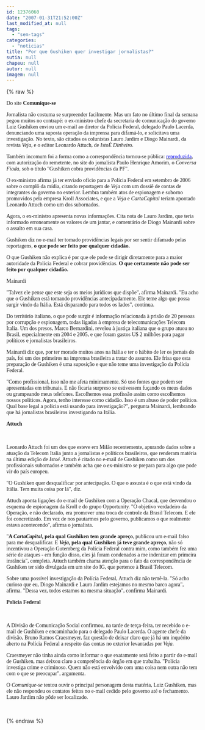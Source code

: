 ```yaml
---
id: 12376060
date: "2007-01-31T21:52:00Z"
last_modified_at: null
tags:
  - "sem-tags"
categories:
  - "noticias"
title: "Por que Gushiken quer investigar jornalistas?"
sutia: null
chapeu: null
autor: null
imagem: null
---
```

{% raw %}
<p><p><font face=\"Verdana\">Do site <strong>Comunique-se</strong></font></p></p>
<p><p><font face=\"Verdana\">Jornalista n&atilde;o costuma se surpreender facilmente. Mas um fato no &uacute;ltimo final da semana pegou muitos no contrap&eacute;: o ex-ministro chefe da secretaria de comunica&ccedil;&atilde;o do governo Luiz Gushiken enviou um e-mail ao diretor da Pol&iacute;cia Federal, delegado Paulo Lacerda, denunciando uma suposta opera&ccedil;&atilde;o da imprensa para difam&aacute;-lo, e solicitava uma investiga&ccedil;&atilde;o. No texto, s&atilde;o citados os colunistas Lauro Jardim e Diogo Mainardi, da revista <em>Veja</em>, e o editor Leonardo Attuch, de <em>Isto&Eacute; Dinheiro</em>.</font></p></p>
<p><p><font face=\"Verdana\">Tamb&eacute;m incomum foi a forma como a correspond&ecirc;ncia tornou-se p&uacute;blica: </font><a href=\"https://conversa-afiada.ig.com.br/materias/412001-412500/412185/412185_1.html\"><u><font color=\"#0000ff\"><font face=\"Verdana\">reproduzida</font></font></u></a><font face=\"Verdana\">, com autoriza&ccedil;&atilde;o do remetente, no site do jornalista Paulo Henrique Amorim, o <em>Conversa Fiada</em>, sob o t&iacute;tulo &quot;Gushiken cobra provid&ecirc;ncias da PF&quot;. </font></p></p>
<p><p><font face=\"Verdana\">O ex-ministro afirma j&aacute; ter enviado of&iacute;cio para a Pol&iacute;cia Federal em setembro de 2006 sobre o compl&ocirc; da m&iacute;dia, citando reportagem de <em>Veja</em> com um dossi&ecirc; de contas de integrantes do governo no exterior. Lembra tamb&eacute;m atos de espionagem e suborno promovidos pela empresa Kroll Associates, e que a <em>Veja</em> e <em>CartaCapital</em> teriam apontado Leonardo Attuch como um dos subornados.</font></p></p>
<p><p><font face=\"Verdana\">Agora, o ex-ministro apresenta novas informa&ccedil;&otilde;es. Cita nota de Lauro Jardim, que teria informado erroneamente os valores de um jantar, e coment&aacute;rio de Diogo Mainardi sobre o assalto em sua casa.</font></p></p>
<p><p><font face=\"Verdana\">Gushiken diz no e-mail ter tomado provid&ecirc;ncias legais por ser sentir difamado pelas reportagens,<strong> o que pode ser feito por qualquer cidad&atilde;o. </strong></font></p></p>
<p><p><font face=\"Verdana\">O que Gushiken n&atilde;o explica &eacute; por que ele pode se dirigir diretamente para a maior autoridade da Pol&iacute;cia Federal e cobrar provid&ecirc;ncias. <strong>O que certamente n&atilde;o pode ser feito por qualquer cidad&atilde;o.</strong></font></p></p>
<p><p><font face=\"Verdana\">Mainardi</font><br /></p>
<p><font face=\"Verdana\">&quot;Talvez ele pense que este seja os meios jur&iacute;dicos que disp&otilde;e&quot;, afirma Mainardi. &quot;Eu acho que o Gushiken est&aacute; tomando provid&ecirc;ncias antecipadamente. Ele teme algo que possa surgir vindo da It&aacute;lia. Est&aacute; disparando para todos os lados&quot;, continua.</font></p></p>
<p><p><font face=\"Verdana\">Do territ&oacute;rio italiano, o que pode surgir &eacute; informa&ccedil;&atilde;o relacionada &agrave; pris&atilde;o de 20 pessoas por corrup&ccedil;&atilde;o e espionagem, todas ligadas &agrave; empresa de telecomunica&ccedil;&otilde;es Telecom Italia. Um dos presos, Marco Bernardini, revelou &agrave; justi&ccedil;a italiana que o grupo atuou no Brasil, especialmente em 2004 e 2005, e que foram gastos U$ 2 milh&otilde;es para pagar pol&iacute;ticos e jornalistas brasileiros.</font></p></p>
<p><p><font face=\"Verdana\">Mainardi diz que, por ter morado muitos anos na It&aacute;lia e ter o h&aacute;bito de ler os jornais do pa&iacute;s, foi um dos primeiros na imprensa brasileira a tratar do assunto. Ele frisa que esta prepara&ccedil;&atilde;o de Gushiken &eacute; uma suposi&ccedil;&atilde;o e que n&atilde;o teme uma investiga&ccedil;&atilde;o da Pol&iacute;cia Federal.</font></p></p>
<p><p><font face=\"Verdana\">&quot;Como profissional, isso n&atilde;o me afeta minimamente. S&oacute; uso fontes que podem ser apresentadas em tribunais. E n&atilde;o ficaria surpreso se estivessem fu&ccedil;ando os meus dados ou grampeando meus telefones. Escolhemos essa profiss&atilde;o assim como escolhemos nossos pol&iacute;ticos. Agora, tenho interesse como cidad&atilde;o. Isso &eacute; um abuso de poder pol&iacute;tico. Qual base legal a pol&iacute;cia est&aacute; usando para investiga&ccedil;&atilde;o?&quot;, pergunta Mainardi, lembrando que h&aacute; jornalistas brasileiros investigando na It&aacute;lia.</font></p></p>
<p><p><strong></p>
<p><p><font face=\"Verdana\">Attuch</font></p></p>
<p></strong></p></p>
<p><p><br /></p>
<p><font face=\"Verdana\">Leonardo Attuch foi um dos que esteve em Mil&atilde;o recentemente, apurando dados sobre a atua&ccedil;&atilde;o da Telecom Italia junto a jornalistas e pol&iacute;ticos brasileiros, que renderam mat&eacute;ria na &uacute;ltima edi&ccedil;&atilde;o de <em>Isto&eacute;</em>. Attuch &eacute; citado no e-mail de Gushiken como um dos profissionais subornados e tamb&eacute;m acha que o ex-ministro se prepara para algo que pode vir do pa&iacute;s europeu. </font></p></p>
<p><p><font face=\"Verdana\">&quot;O Gushiken quer desqualificar por antecipa&ccedil;&atilde;o. O que o assusta &eacute; o que est&aacute; vindo da It&aacute;lia. Tem muita coisa por l&aacute;&quot;, diz.</font></p></p>
<p><p><font face=\"Verdana\">Attuch aponta liga&ccedil;&otilde;es do e-mail de Gushiken com a Opera&ccedil;&atilde;o Chacal, que desvendou o esquema de espionagem da Kroll e do grupo Opportunity. &quot;O objetivo verdadeiro da Opera&ccedil;&atilde;o, e n&atilde;o declarado, era promover uma troca de controle da Brasil Telecom. E ele foi concretizado. Em vez de nos pautarmos pelo governo, publicamos o que realmente estava acontecendo&quot;, afirma o jornalista.</font></p></p>
<p><p><font face=\"Verdana\">&quot;<strong>A <em>CartaCapital</em>, pela qual Gushiken tem grande apre&ccedil;o</strong>, publicou um e-mail falso para me desqualificar. E <strong><em>Veja</em>, pela qual Gushiken j&aacute; teve grande apre&ccedil;o</strong>, n&atilde;o s&oacute; incentivou a Opera&ccedil;&atilde;o Gutemberg da Pol&iacute;cia Federal contra mim, como tamb&eacute;m fez uma s&eacute;rie de ataques - em fun&ccedil;&atilde;o disso, eles j&aacute; foram condenados a me indenizar em primeira inst&acirc;ncia&quot;, completa. Attuch tamb&eacute;m chama aten&ccedil;&atilde;o para o fato da correspond&ecirc;ncia de Gushiken ter sido divulgada em um site do IG, que pertence &agrave; Brasil Telecom. </font></p></p>
<p><p><font face=\"Verdana\">Sobre uma poss&iacute;vel investiga&ccedil;&atilde;o da Pol&iacute;cia Federal, Attuch diz n&atilde;o tem&ecirc;-la. &quot;S&oacute; acho curioso que eu, Diogo Mainardi e Lauro Jardim estejamos no mesmo barco agora&quot;, afirma. &quot;Dessa vez, todos estamos na mesma situa&ccedil;&atilde;o&quot;, confirma Mainardi.</font></p></p>
<p><p><strong></p>
<p><p><font face=\"Verdana\">Pol&iacute;cia Federal</font></p></p>
<p></strong></p></p>
<p><p><br /></p>
<p><font face=\"Verdana\">A Divis&atilde;o de Comunica&ccedil;&atilde;o Social confirmou, na tarde de ter&ccedil;a-feira, ter recebido o e-mail de Gushiken e encaminhado para o delegado Paulo Lacerda. O agente chefe da divis&atilde;o, Bruno Ramos Craesmeyer, faz quest&atilde;o de deixar claro que j&aacute; h&aacute; um inqu&eacute;rito aberto na Pol&iacute;cia Federal a respeito das contas no exterior levantadas por <em>Veja</em>. </font></p></p>
<p><p><font face=\"Verdana\">Craesmeyer n&atilde;o tinha ainda como informar o que exatamente ser&aacute; feito a partir do e-mail de Gushiken, mas deixou claro a compet&ecirc;ncia do &oacute;rg&atilde;o em que trabalha. &quot;Pol&iacute;cia investiga crime e criminoso. Quem n&atilde;o est&aacute; envolvido com uma coisa nem outra n&atilde;o tem com o que se preocupar&quot;, argumenta.</font></p></p>
<p><p><font face=\"Verdana\">O <em>Comunique-se</em> tentou ouvir o principal personagem desta mat&eacute;ria, Luiz Gushiken, mas ele n&atilde;o respondeu os contatos feitos no e-mail cedido pelo governo at&eacute; o fechamento. Lauro Jardim n&atilde;o p&ocirc;de ser localizado.</font></p></p>
<p><p>&nbsp;</p> </p>
{% endraw %}